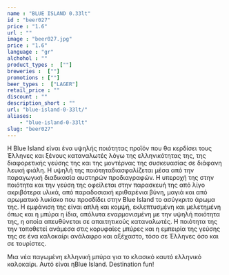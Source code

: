 ```yaml
---
name : "BLUE ISLAND 0.33lt"
id : "beer027"
price : "1.6"
url : ""
image : "beer027.jpg"
price : "1.6"
language : "gr"
alchohol : ""
product_types :  [""]
breweries :  [""]
promotions : [""]
beer_types :  ["LAGER"]
retail_price : ""
discount : ""
description_short : ""
url: "blue-island-0-33lt/"
aliases: 
    - "blue-island-0-33lt"
slug: "beer027"
---
```


H Blue Island είναι ένα υψηλής ποιότητας προϊόν που θα κερδίσει τους Έλληνες και ξένους καταναλωτές λόγω της ελληνικότητας της, της διαφορετικής γεύσης της και της μοντέρνας της συσκευασίας σε διάφανη λευκή φιάλη. Η υψηλή της ποιότηταδιασφαλίζεται μέσα από την παραγωγική διαδικασία αυστηρών προδιαγραφών. Η υπεροχή της στην ποιότητα και την γεύση της οφείλεται στην παρασκευή της από λίγο ακριβότερα υλικά, από παραδοσιακή κριθαρένια βύνη, μαγιά και από αρωματικό λυκίσκο που προσδίδει στην Blue Island το ασύγκριτο άρωμα της. Η εμφάνιση της είναι απλή και κομψή, εκλεπτυσμένη και μελετημένη όπως και η μπύρα η ίδια, απόλυτα εναρμονισμένη με την υψηλή ποιότητα της, η οποία απευθύνεται σε απαιτητικούς καταναλωτές. Η ποιότητα της την τοποθετεί ανάμεσα στις κορυφαίες μπύρες και η εμπειρία της γεύσης της σε ένα καλοκαίρι ανάλαφρο και αξέχαστο, τόσο σε Έλληνες όσο και σε τουρίστες.

Μια νέα παγωμένη ελληνική μπύρα για το κλασικό καυτό ελληνικό καλοκαίρι. Αυτό είναι ηBlue Island. Destination fun!